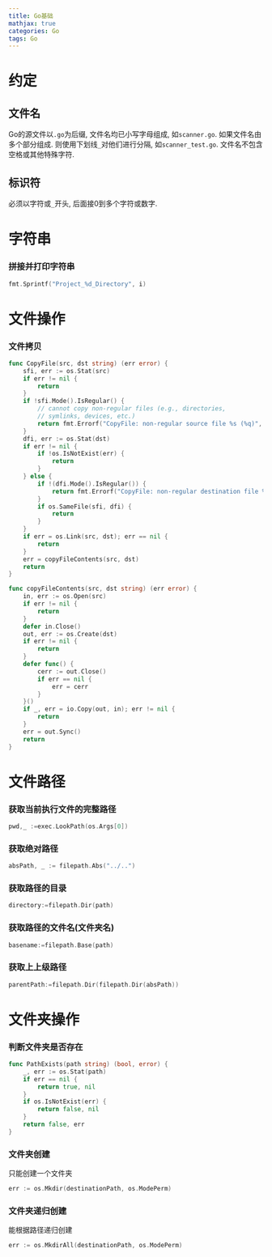 ```yaml
---
title: Go基础
mathjax: true
categories: Go
tags: Go
---
```


# 约定
## 文件名
Go的源文件以`.go`为后缀, 文件名均已小写字母组成, 如`scanner.go`. 如果文件名由多个部分组成. 则使用下划线`_`对他们进行分隔, 如`scanner_test.go`. 文件名不包含空格或其他特殊字符.

## 标识符
必须以字符或`_`开头, 后面接0到多个字符或数字.

# 字符串
### 拼接并打印字符串
``` GO
fmt.Sprintf("Project_%d_Directory", i)
```

# 文件操作

### 文件拷贝
``` Go
func CopyFile(src, dst string) (err error) {
	sfi, err := os.Stat(src)
	if err != nil {
		return
	}
	if !sfi.Mode().IsRegular() {
		// cannot copy non-regular files (e.g., directories,
		// symlinks, devices, etc.)
		return fmt.Errorf("CopyFile: non-regular source file %s (%q)", sfi.Name(), sfi.Mode().String())
	}
	dfi, err := os.Stat(dst)
	if err != nil {
		if !os.IsNotExist(err) {
			return
		}
	} else {
		if !(dfi.Mode().IsRegular()) {
			return fmt.Errorf("CopyFile: non-regular destination file %s (%q)", dfi.Name(), dfi.Mode().String())
		}
		if os.SameFile(sfi, dfi) {
			return
		}
	}
	if err = os.Link(src, dst); err == nil {
		return
	}
	err = copyFileContents(src, dst)
	return
}

func copyFileContents(src, dst string) (err error) {
	in, err := os.Open(src)
	if err != nil {
		return
	}
	defer in.Close()
	out, err := os.Create(dst)
	if err != nil {
		return
	}
	defer func() {
		cerr := out.Close()
		if err == nil {
			err = cerr
		}
	}()
	if _, err = io.Copy(out, in); err != nil {
		return
	}
	err = out.Sync()
	return
}
```

# 文件路径

### 获取当前执行文件的完整路径
``` GO
pwd,_ :=exec.LookPath(os.Args[0])
```

### 获取绝对路径
``` GO
absPath, _ := filepath.Abs("../..")
```

### 获取路径的目录
``` GO
directory:=filepath.Dir(path)
```

### 获取路径的文件名(文件夹名)
``` GO
basename:=filepath.Base(path)
```

### 获取上上级路径
``` GO
parentPath:=filepath.Dir(filepath.Dir(absPath))
```

# 文件夹操作

### 判断文件夹是否存在
``` GO
func PathExists(path string) (bool, error) {
	_, err := os.Stat(path)
	if err == nil {
		return true, nil
	}
	if os.IsNotExist(err) {
		return false, nil
	}
	return false, err
}
```

### 文件夹创建
只能创建一个文件夹
``` GO
err := os.Mkdir(destinationPath, os.ModePerm)
```

### 文件夹递归创建
能根据路径递归创建
``` GO
err := os.MkdirAll(destinationPath, os.ModePerm)
```

